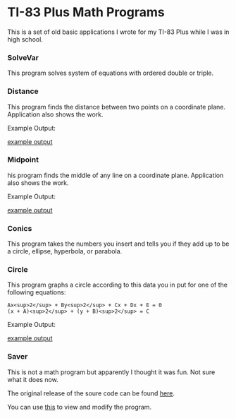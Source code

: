 # TI-83 Plus Math Programs <TI-83 Plus Basic App>
This is a set of old basic applications I wrote for my TI-83 Plus while I was in high
school.

### SolveVar
This program solves system of equations with ordered double or triple.

### Distance
This program finds the distance between two points on a coordinate plane. Application also shows the work.

Example Output:

[example output](https://github.com/patrickhousley/TI83P-Math-Programs/blob/master/SCREEN01.gif)

### Midpoint
his program finds the middle of any line on a coordinate plane. Application also shows the work.

Example Output:

[example output](https://github.com/patrickhousley/TI83P-Math-Programs/blob/master/SCREEN02.gif)

### Conics
This program takes the numbers you insert and tells you if they add up to be a circle,
ellipse, hyperbola, or parabola.

### Circle
This program graphs a circle according to this data you in put for one of the following equations:

```
Ax<sup>2</sup> + By<sup>2</sup> + Cx + Dx + E = 0
(x + A)<sup>2</sup> + (y + B)<sup>2</sup> = C
```

Example Output:

[example output](https://github.com/patrickhousley/TI83P-Math-Programs/blob/master/SCREEN03.gif)

### Saver
This is not a math program but apparently I thought it was fun. Not sure what it does now.


The original release of the soure code can be found [here](http://www.ticalc.org/archives/files/authors/75/7531.html).

You can use [this](https://www.cemetech.net/sc/) to view and modify the program.